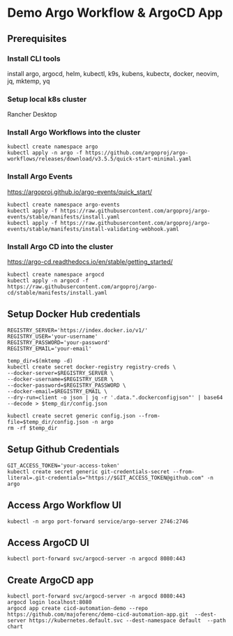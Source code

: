 # Demo Argo Workflow & ArgoCD App

## Prerequisites

### Install CLI tools
install argo, argocd, helm, kubectl, k9s, kubens, kubectx, docker, neovim, jq, mktemp, yq

### Setup local k8s cluster
Rancher Desktop

### Install Argo Workflows into the cluster

    kubectl create namespace argo
    kubectl apply -n argo -f https://github.com/argoproj/argo-workflows/releases/download/v3.5.5/quick-start-minimal.yaml

### Install Argo Events
https://argoproj.github.io/argo-events/quick_start/

    kubectl create namespace argo-events
    kubectl apply -f https://raw.githubusercontent.com/argoproj/argo-events/stable/manifests/install.yaml
    kubectl apply -f https://raw.githubusercontent.com/argoproj/argo-events/stable/manifests/install-validating-webhook.yaml

### Install Argo CD into the cluster
https://argo-cd.readthedocs.io/en/stable/getting_started/

    kubectl create namespace argocd
    kubectl apply -n argocd -f https://raw.githubusercontent.com/argoproj/argo-cd/stable/manifests/install.yaml

## Setup Docker Hub credentials

    REGISTRY_SERVER='https://index.docker.io/v1/'
    REGISTRY_USER='your-username'
    REGISTRY_PASSWORD='your-password'
    REGISTRY_EMAIL='your-email'

    temp_dir=$(mktemp -d)
    kubectl create secret docker-registry registry-creds \
    --docker-server=$REGISTRY_SERVER \
    --docker-username=$REGISTRY_USER \
    --docker-password=$REGISTRY_PASSWORD \
    --docker-email=$REGISTRY_EMAIL \
    --dry-run=client -o json | jq -r '.data.".dockerconfigjson"' | base64 --decode > $temp_dir/config.json

    kubectl create secret generic config.json --from-file=$temp_dir/config.json -n argo
    rm -rf $temp_dir

## Setup Github Credentials

    GIT_ACCESS_TOKEN='your-access-token'
    kubectl create secret generic git-credentials-secret --from-literal=.git-credentials="https://$GIT_ACCESS_TOKEN@github.com" -n argo


## Access Argo Workflow UI

    kubectl -n argo port-forward service/argo-server 2746:2746

## Access ArgoCD UI

    kubectl port-forward svc/argocd-server -n argocd 8080:443

## Create ArgoCD app

    kubectl port-forward svc/argocd-server -n argocd 8080:443
    argocd login localhost:8080 
    argocd app create cicd-automation-demo --repo https://github.com/majoferenc/demo-cicd-automation-app.git  --dest-server https://kubernetes.default.svc --dest-namespace default  --path chart

